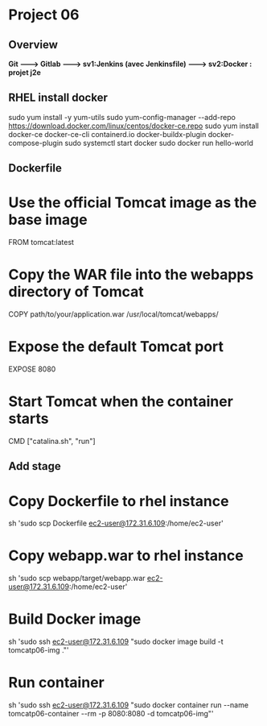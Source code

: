 # Project 06

## Overview
**Git ---> Gitlab ---> sv1:Jenkins (avec Jenkinsfile) ---> sv2:Docker : projet j2e**

## RHEL install docker
sudo yum install -y yum-utils
sudo yum-config-manager --add-repo https://download.docker.com/linux/centos/docker-ce.repo
sudo yum install docker-ce docker-ce-cli containerd.io docker-buildx-plugin docker-compose-plugin
sudo systemctl start docker
sudo docker run hello-world

## Dockerfile
# Use the official Tomcat image as the base image
FROM tomcat:latest
# Copy the WAR file into the webapps directory of Tomcat
COPY path/to/your/application.war /usr/local/tomcat/webapps/
# Expose the default Tomcat port
EXPOSE 8080
# Start Tomcat when the container starts
CMD ["catalina.sh", "run"]

## Add stage
# Copy Dockerfile to rhel instance
sh 'sudo scp Dockerfile ec2-user@172.31.6.109:/home/ec2-user'
# Copy webapp.war to rhel instance
sh 'sudo scp webapp/target/webapp.war ec2-user@172.31.6.109:/home/ec2-user'
# Build Docker image
sh 'sudo ssh ec2-user@172.31.6.109 \"sudo docker image build -t tomcatp06-img .\"'
#  Run container
sh 'sudo ssh ec2-user@172.31.6.109 \"sudo docker container run --name tomcatp06-container --rm -p 8080:8080 -d tomcatp06-img\"'
